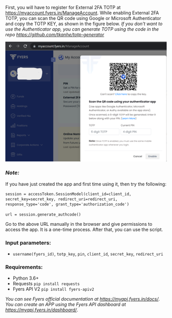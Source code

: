 First, you will have to register for External 2FA TOTP at https://myaccount.fyers.in/ManageAccount.
While enabling External 2FA TOTP, you can scan the QR code using Google or Microsoft Authenticator and copy the TOTP KEY, as shown in the figure below. *If you don't want to use the Authenticator app, you can generate TOTP using the code in the repo https://github.com/tkanhe/totp-generator*

![alt text](https://github.com/tkanhe/Fyers-API-Access-Token-Generation-V2/blob/main/Screenshot.png?raw=true)

### *Note:*
If you have just created the app and first time using it, then try the following:
```
session = accessToken.SessionModel(client_id=client_id, secret_key=secret_key, redirect_uri=redirect_uri, response_type='code', grant_type='authorization_code')

url = session.generate_authcode()
```
Go to the above URL manually in the browser and give permissions to access the app. It is a one-time process. After that, you can use the script.

### Input parameters:
- ```username(fyers_id)```, ```totp_key```, ```pin```, ```client_id```, ```secret_key```, ```redirect_uri```

### Requirements:
- Python 3.6+
- Requests  ```pip install requests```
- Fyers API V2  ```pip install fyers-apiv2```

*You can see Fyers official documentation at https://myapi.fyers.in/docs/*.  
*You can create an APP using the Fyers API dashboard at https://myapi.fyers.in/dashboard/*.
